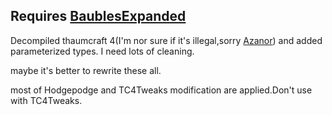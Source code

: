 Requires [BaublesExpanded](https://github.com/GTNewHorizons/Baubles-Expanded)
---------
Decompiled thaumcraft 4(I'm nor sure if it's illegal,sorry [Azanor](https://github.com/Azanor/thaumcraft-beta)) and added parameterized types.
I need lots of cleaning.

maybe it's better to rewrite these all.

most of Hodgepodge and TC4Tweaks modification are applied.Don't use with TC4Tweaks.
